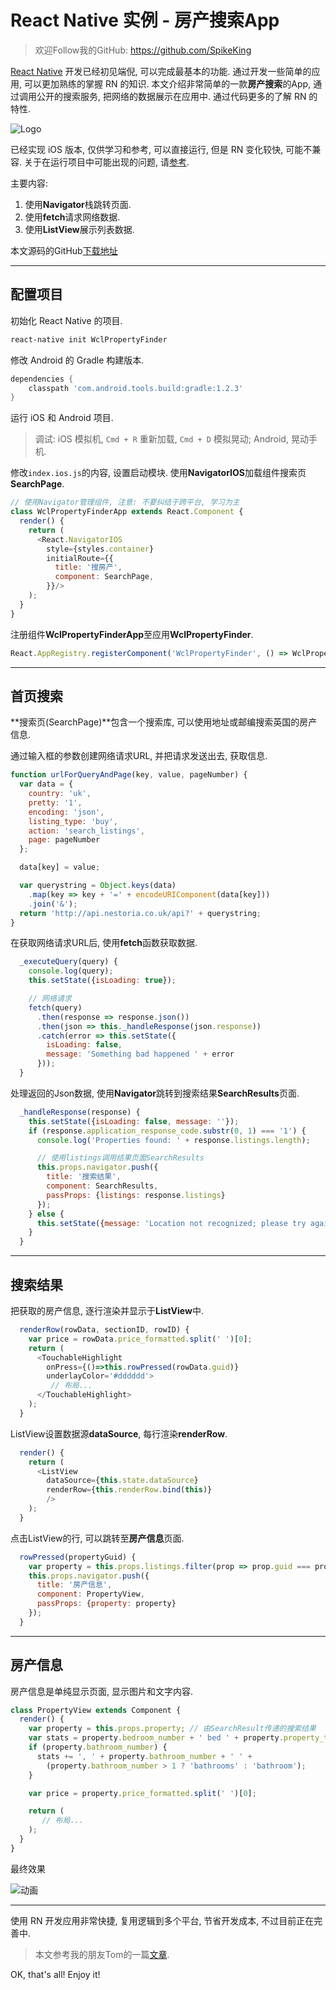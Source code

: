 # React Native 实例 - 房产搜索App

> 欢迎Follow我的GitHub: https://github.com/SpikeKing

[React Native](http://facebook.github.io/react-native/docs/getting-started.html) 开发已经初见端倪, 可以完成最基本的功能. 通过开发一些简单的应用, 可以更加熟练的掌握 RN 的知识. 本文介绍非常简单的一款**房产搜索**的App, 通过调用公开的搜索服务, 把网络的数据展示在应用中. 通过代码更多的了解 RN 的特性.

![Logo](http://7xsdo5.com1.z0.glb.clouddn.com/160412-rn-property-image.png)

已经实现 iOS 版本, 仅供学习和参考, 可以直接运行, 但是 RN 变化较快, 可能不兼容. 关于在运行项目中可能出现的问题, 请[参考](http://www.wangchenlong.org/2016/04/11/1604/111-rn-open-project/).

主要内容:

1. 使用**Navigator**栈跳转页面.
2. 使用**fetch**请求网络数据.
3. 使用**ListView**展示列表数据.

本文源码的GitHub[下载地址](https://github.com/SpikeKing/WclPropertyFinder)

---

## 配置项目

初始化 React Native 的项目.

``` bash
react-native init WclPropertyFinder
```

修改 Android 的 Gradle 构建版本.

``` gradle
dependencies {
    classpath 'com.android.tools.build:gradle:1.2.3'
}
```

运行 iOS 和 Android 项目. 

> 调试: iOS 模拟机, ``Cmd + R`` 重新加载, ``Cmd + D`` 模拟晃动; Android, 晃动手机. 

修改``index.ios.js``的内容, 设置启动模块. 使用**NavigatorIOS**加载组件搜索页**SearchPage**. 

``` js
// 使用Navigator管理组件, 注意: 不要纠结于跨平台, 学习为主
class WclPropertyFinderApp extends React.Component {
  render() {
    return (
      <React.NavigatorIOS
        style={styles.container}
        initialRoute={{
          title: '搜房产',
          component: SearchPage,
        }}/>
    );
  }
}
```

注册组件**WclPropertyFinderApp**至应用**WclPropertyFinder**.

```js
React.AppRegistry.registerComponent('WclPropertyFinder', () => WclPropertyFinderApp);
```

---

## 首页搜索

**搜索页(SearchPage)**包含一个搜索库, 可以使用地址或邮编搜索英国的房产信息.

通过输入框的参数创建网络请求URL, 并把请求发送出去, 获取信息.

``` js
function urlForQueryAndPage(key, value, pageNumber) {
  var data = {
    country: 'uk',
    pretty: '1',
    encoding: 'json',
    listing_type: 'buy',
    action: 'search_listings',
    page: pageNumber
  };

  data[key] = value;

  var querystring = Object.keys(data)
    .map(key => key + '=' + encodeURIComponent(data[key]))
    .join('&');
  return 'http://api.nestoria.co.uk/api?' + querystring;
}
```

在获取网络请求URL后, 使用**fetch**函数获取数据. 

``` js
  _executeQuery(query) {
    console.log(query);
    this.setState({isLoading: true});

    // 网络请求
    fetch(query)
      .then(response => response.json())
      .then(json => this._handleResponse(json.response))
      .catch(error => this.setState({
        isLoading: false,
        message: 'Something bad happened ' + error
      }));
  }
```

处理返回的Json数据, 使用**Navigator**跳转到搜索结果**SearchResults**页面.


``` js
  _handleResponse(response) {
    this.setState({isLoading: false, message: ''});
    if (response.application_response_code.substr(0, 1) === '1') {
      console.log('Properties found: ' + response.listings.length);

      // 使用listings调用结果页面SearchResults
      this.props.navigator.push({
        title: '搜索结果',
        component: SearchResults,
        passProps: {listings: response.listings}
      });
    } else {
      this.setState({message: 'Location not recognized; please try again.'});
    }
  }
```

---

## 搜索结果

把获取的房产信息, 逐行渲染并显示于**ListView**中.

``` js
  renderRow(rowData, sectionID, rowID) {
    var price = rowData.price_formatted.split(' ')[0];
    return (
      <TouchableHighlight
        onPress={()=>this.rowPressed(rowData.guid)}
        underlayColor='#dddddd'>
		 // 布局...
      </TouchableHighlight>
    );
  }
```

ListView设置数据源**dataSource**, 每行渲染**renderRow**.

``` js
  render() {
    return (
      <ListView
        dataSource={this.state.dataSource}
        renderRow={this.renderRow.bind(this)}
        />
    );
  }
```

点击ListView的行, 可以跳转至**房产信息**页面.

``` js
  rowPressed(propertyGuid) {
    var property = this.props.listings.filter(prop => prop.guid === propertyGuid)[0];
    this.props.navigator.push({
      title: '房产信息',
      component: PropertyView,
      passProps: {property: property}
    });
  }
```

---

## 房产信息

房产信息是单纯显示页面, 显示图片和文字内容.

``` js
class PropertyView extends Component {
  render() {
    var property = this.props.property; // 由SearchResult传递的搜索结果
    var stats = property.bedroom_number + ' bed ' + property.property_type;
    if (property.bathroom_number) {
      stats += ', ' + property.bathroom_number + ' ' +
        (property.bathroom_number > 1 ? 'bathrooms' : 'bathroom');
    }

    var price = property.price_formatted.split(' ')[0];

    return (
       // 布局...
    );
  }
}
```

最终效果

![动画](http://7xsdo5.com1.z0.glb.clouddn.com/160412-rn-property-anim.gif)
 
---

使用 RN 开发应用非常快捷, 复用逻辑到多个平台, 节省开发成本, 不过目前正在完善中.

> 本文参考我的朋友Tom的一篇[文章](https://www.raywenderlich.com/u/tomelliott). 

OK, that's all! Enjoy it!
